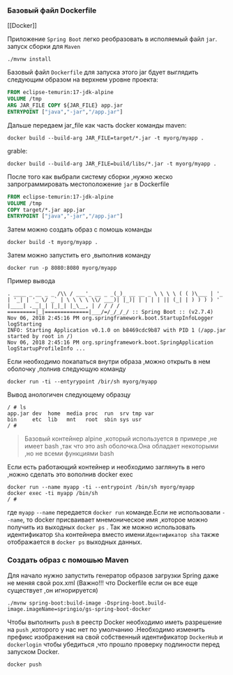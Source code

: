 ### Базовый файл Dockerfile
[[Docker]]


Приложение `Spring Boot` легко реобразовать в исполяемый файл `jar`.
запуск сборки для `Maven`

```
./mvnw install
```

Базовый файл `Dockerfile`  для запуска этого jar бдует выглядить следующим образом на верхнем уровне проекта:

```Dockerfile
FROM eclipse-temurin:17-jdk-alpine 
VOLUME /tmp 
ARG JAR_FILE COPY ${JAR_FILE} app.jar 
ENTRYPOINT ["java","-jar","/app.jar"]
```

Дальше передаем jar_file как часть docker команды
maven:

```maven
docker build --build-arg JAR_FILE=target/*.jar -t myorg/myapp .
```

grable:
```grable
docker build --build-arg JAR_FILE=build/libs/*.jar -t myorg/myapp .
```

После того как выбрали систему сборки ,нужно жеско запрограммировать местоположение `jar` в Dockerfile
```Dockerfile
FROM eclipse-temurin:17-jdk-alpine 
VOLUME /tmp 
COPY target/*.jar app.jar 
ENTRYPOINT ["java","-jar","/app.jar"]
```

Затем можно создать образ с   помошь  команды 

```
docker build -t myorg/myapp .
```

Затем можно запустить его ,выполнив команду 

```
docker run -p 8080:8080 myorg/myapp
```

Пример вывода 

```
. ____ _ __ _ _ /\\ / ___'_ __ _ _(_)_ __ __ _ \ \ \ \ ( ( )\___ | '_ | '_| | '_ \/ _` | \ \ \ \ \\/ ___)| |_)| | | | | || (_| | ) ) ) ) ' |____| .__|_| |_|_| |_\__, | / / / / =========|_|==============|___/=/_/_/_/ :: Spring Boot :: (v2.7.4) 
Nov 06, 2018 2:45:16 PM org.springframework.boot.StartupInfoLogger logStarting 
INFO: Starting Application v0.1.0 on b8469cdc9b87 with PID 1 (/app.jar started by root in /) 
Nov 06, 2018 2:45:16 PM org.springframework.boot.SpringApplication logStartupProfileInfo ...
```


Если необходимо  покапаться внутри образа ,можно открыть в нем оболочку ,полнив следующую команду 

```
docker run -ti --entyrypoint /bir/sh myorg/myapp
```

Вывод анологичен следующему образцу  
```
/ # ls 
app.jar dev  home  media proc  run  srv tmp var 
bin     etc  lib   mnt   root  sbin sys usr 
/ #
```

>Базовый контейнер alpine ,который используется в примере ,не имеет bash ,так что это ash оболочка.Она обладает некоторыми ,но не всеми функциями bash

Если есть работающий контейнер и необходимо заглянуть  в него ,ножно сделать это вополнив docker exec

```
docker run --name myapp -ti --entrypoint /bin/sh myorg/myapp 
docker exec -ti myapp /bin/sh 
/ #
```

где `myapp` `--name` передается `docker run` команде.Если не использовали `--name`, то  docker присваивает мнемоническое имя ,которое можно получить из выходных `docker ps` .
Так же можно использовать идентификатор `Sha` контейнера вместо имени.`Идентификатор sha` также отображается в `docker ps`  выходных данных.
### Создать образ с помошью Maven

Для начало нужно запустить генератор образов загрузки Spring даже не меняя свой pox.xml (Важно!!! что Dockerfile если он все еще существует ,он игнорируется)


```
./mvnw spring-boot:build-image -Dspring-boot.build-image.imageName=springio/gs-spring-boot-docker
```

Чтобы выполнить `push` в реестр Docker необходимо иметь разрешение на `push` ,которого у нас нет по умолчанию .Необходимо изменить префикс изображения на свой собственный идентификатор `DockerHub` и `dockerlogin` чтобы убедиться ,что прошло проверку подлиности перед запуском Docker.

`docker push` 